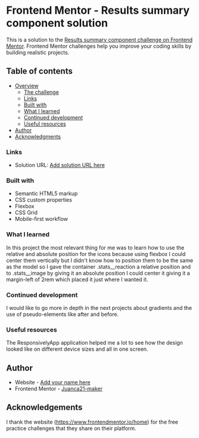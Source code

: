 # Frontend Mentor - Results summary component solution

This is a solution to the [Results summary component challenge on Frontend Mentor](https://www.frontendmentor.io/challenges/results-summary-component-CE_K6s0maV). Frontend Mentor challenges help you improve your coding skills by building realistic projects. 

## Table of contents

- [Overview](#overview)
  - [The challenge](#the-challenge)
  - [Links](#links)
  - [Built with](#built-with)
  - [What I learned](#what-i-learned)
  - [Continued development](#continued-development)
  - [Useful resources](#useful-resources)
- [Author](#author)
- [Acknowledgments](#acknowledgments)


### Links

- Solution URL: [Add solution URL here](https://your-solution-url.com)

### Built with

- Semantic HTML5 markup
- CSS custom properties
- Flexbox
- CSS Grid
- Mobile-first workflow

### What I learned

In this project the most relevant thing for me was to learn how to use the relative and absolute position for the icons because using flexbox I could center them vertically but I didn't know how to position them to be the same as the model so I gave the container .stats__reaction a relative position and to .stats__image by giving it an absolute position I could center it giving it a margin-left of 2rem which placed it just where I wanted it. 

### Continued development

I would like to go more in depth in the next projects about gradients and the use of pseudo-elements like after and before. 

### Useful resources

The ResponsivelyApp application helped me a lot to see how the design looked like on different device sizes and all in one screen. 


## Author

- Website - [Add your name here](https://www.your-site.com)
- Frontend Mentor - [Juanca21-maker](https://www.frontendmentor.io/profile/Juanca21-maker)

## Acknowledgements

I thank the website (https://www.frontendmentor.io/home) for the free practice challenges that they share on their platform. 

